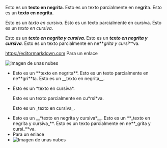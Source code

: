 Esto es un **texto en negrita**.
Esto es un texto parcialmente en ne**gri**ta.
Esto es un __texto en negrita__.

Esto es un *texto en cursiva*.
Esto es un texto parcialmente en cu*rsi*va.
Esto es un _texto en cursiva_.

Esto es un __*texto en negrita y cursiva*__.
Esto es un **_texto en negrita y cursiva_**.
Esto es un texto parcialmente en ne**_grita y cursi_**va.

<https://editormarkdown.com> Para un enlace

<img src="https://media.istockphoto.com/id/184103864/es/foto/nubes-en-el-cielo.jpg?s=612x612&w=0&k=20&c=owehXuhW5eJ9TgWcrGkJwCeYWXxfGBItcaaHmtNS4tY=" alt="Imagen de unas nubes" title="Nubes">

<ul>
  <li>Esto es un **texto en negrita**.
Esto es un texto parcialmente en ne**gri**ta.
Esto es un __texto en negrita__.
</li>
  <li>
    <p>Esto es un *texto en cursiva*.</p>
    <p>Esto es un texto parcialmente en cu*rsi*va.</p>
    <p>Esto es un _texto en cursiva_.</p>
  </li>
  <li>Esto es un __*texto en negrita y cursiva*__.
Esto es un **_texto en negrita y cursiva_**.
Esto es un texto parcialmente en ne**_grita y cursi_**va.</li>
<li><https://editormarkdown.com> Para un enlace</li>
<li><img src="https://media.istockphoto.com/id/184103864/es/foto/nubes-en-el-cielo.jpg?s=612x612&w=0&k=20&c=owehXuhW5eJ9TgWcrGkJwCeYWXxfGBItcaaHmtNS4tY=" alt="Imagen de unas nubes" title="Nubes"></li>
</ul>